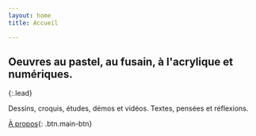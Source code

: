 ```yaml
---
layout: home
title: Accueil

---
```

## Oeuvres au pastel, au fusain, à l'acrylique et numériques.

{:.lead} 

Dessins, croquis, études, démos et vidéos. Textes, pensées et réflexions.

[À propos](/a-propos/){: .btn.main-btn}